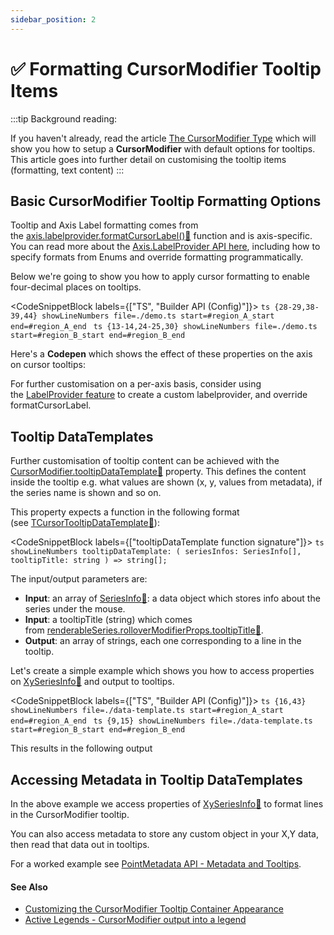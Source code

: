 ```yaml
---
sidebar_position: 2
---
```


# ✅ Formatting CursorModifier Tooltip Items

:::tip
Background reading:

If you haven't already, read the article [The CursorModifier Type](/docs/2d-charts/chart-modifier-api/cursor-modifier/cursor-modifier-overview) which will show you how to setup a **CursorModifier** with default options for tooltips. This article goes into further detail on customising the tooltip items (formatting, text content)
:::

Basic CursorModifier Tooltip Formatting Options
-----------------------------------------------

Tooltip and Axis Label formatting comes from the [axis.labelprovider.formatCursorLabel():blue_book:](https://www.scichart.com/documentation/js/current/typedoc/classes/labelprovider.html#formatcursorlabel) function and is axis-specific. You can read more about the [Axis.LabelProvider API here](/docs/2d-charts/axis-api/axis-labels/label-provider-api-overview), including how to specify formats from Enums and override formatting programmatically.

Below we're going to show you how to apply cursor formatting to enable four-decimal places on tooltips.

<CodeSnippetBlock labels={["TS", "Builder API (Config)"]}>
    ```ts {28-29,38-39,44} showLineNumbers file=./demo.ts start=#region_A_start end=#region_A_end
    ```
    ```ts {13-14,24-25,30} showLineNumbers file=./demo.ts start=#region_B_start end=#region_B_end
    ```
</CodeSnippetBlock>

Here's a **Codepen** which shows the effect of these properties on the axis on cursor tooltips:

<LiveDocSnippet name="./demo" />

For further customisation on a per-axis basis, consider using the [LabelProvider feature](/docs/2d-charts/axis-api/axis-labels/custom-label-providers-readable-numbers) to create a custom labelprovider, and override formatCursorLabel.

Tooltip DataTemplates
---------------------

Further customisation of tooltip content can be achieved with the [CursorModifier.tooltipDataTemplate:blue_book:](https://www.scichart.com/documentation/js/current/typedoc/classes/cursormodifier.html#tooltipdatatemplate) property. This defines the content inside the tooltip e.g. what values are shown (x, y, values from metadata), if the series name is shown and so on.

This property expects a function in the following format (see [TCursorTooltipDataTemplate:blue_book:](https://www.scichart.com/documentation/js/current/typedoc/index.html#tcursortooltipdatatemplate)):

<CodeSnippetBlock labels={["tooltipDataTemplate function signature"]}>
    ```ts showLineNumbers
    tooltipDataTemplate: (
        seriesInfos: SeriesInfo[], 
        tooltipTitle: string
    ) => string[];
    ```
</CodeSnippetBlock>

The input/output parameters are:

*   **Input**: an array of [SeriesInfo:blue_book:](https://www.scichart.com/documentation/js/current/typedoc/classes/seriesinfo.html): a data object which stores info about the series under the mouse.
*   **Input**: a tooltipTitle (string) which comes from [renderableSeries.rolloverModifierProps.tooltipTitle:blue_book:](https://www.scichart.com/documentation/js/current/typedoc/classes/rollovermodifierrenderableseriesprops.html#tooltiptitle).
*   **Output**: an array of strings, each one corresponding to a line in the tooltip.

Let's create a simple example which shows you how to access properties on [XySeriesInfo:blue_book:](https://www.scichart.com/documentation/js/current/typedoc/classes/xyseriesinfo.html) and output to tooltips.

<CodeSnippetBlock labels={["TS", "Builder API (Config)"]}>
    ```ts {16,43} showLineNumbers file=./data-template.ts start=#region_A_start end=#region_A_end
    ```
    ```ts {9,15} showLineNumbers file=./data-template.ts start=#region_B_start end=#region_B_end
    ``` 
</CodeSnippetBlock>

This results in the following output

<LiveDocSnippet name="./data-template" />

Accessing Metadata in Tooltip DataTemplates 
-------------------------------------------

In the above example we access properties of [XySeriesInfo:blue_book:](https://www.scichart.com/documentation/js/current/typedoc/classes/xyseriesinfo.html) to format lines in the CursorModifier tooltip.

You can also access metadata to store any custom object in your X,Y data, then read that data out in tooltips.

For a worked example see [PointMetadata API - Metadata and Tooltips](/docs/2d-charts/chart-types/point-metadata-api/tooltips).

#### See Also

* [Customizing the CursorModifier Tooltip Container Appearance](/docs/2d-charts/chart-modifier-api/cursor-modifier/customizing-cursor-modifier-tooltip-container-appearance)
* [Active Legends - CursorModifier output into a legend](/docs/2d-charts/chart-modifier-api/cursor-modifier/active-legends-cursor-modifier)
